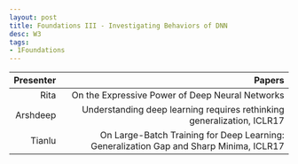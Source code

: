```yaml
---
layout: post
title: Foundations III - Investigating Behaviors of DNN
desc: W3
tags:
- 1Foundations
---
```


| Presenter | Papers |
| -----: | ----------: |
| Rita | On the Expressive Power of Deep Neural Networks |
| Arshdeep |Understanding deep learning requires rethinking generalization, ICLR17|
| Tianlu | On Large-Batch Training for Deep Learning: Generalization Gap and Sharp Minima, ICLR17 |
